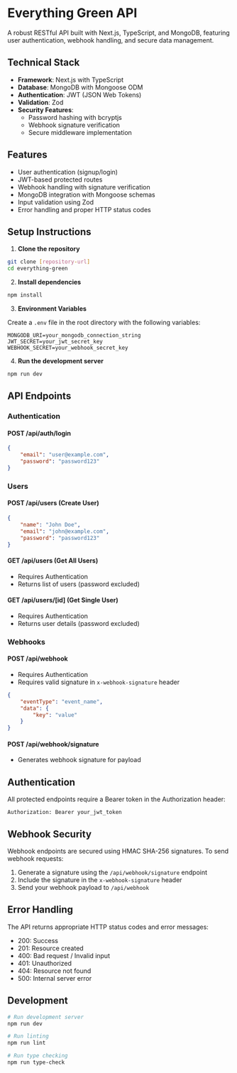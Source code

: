 # Everything Green API

A robust RESTful API built with Next.js, TypeScript, and MongoDB, featuring user authentication, webhook handling, and secure data management.

## Technical Stack

-   **Framework**: Next.js with TypeScript
-   **Database**: MongoDB with Mongoose ODM
-   **Authentication**: JWT (JSON Web Tokens)
-   **Validation**: Zod
-   **Security Features**:
    -   Password hashing with bcryptjs
    -   Webhook signature verification
    -   Secure middleware implementation

## Features

-   User authentication (signup/login)
-   JWT-based protected routes
-   Webhook handling with signature verification
-   MongoDB integration with Mongoose schemas
-   Input validation using Zod
-   Error handling and proper HTTP status codes

## Setup Instructions

1. **Clone the repository**

```bash
git clone [repository-url]
cd everything-green
```

2. **Install dependencies**

```bash
npm install
```

3. **Environment Variables**

Create a `.env` file in the root directory with the following variables:

```env
MONGODB_URI=your_mongodb_connection_string
JWT_SECRET=your_jwt_secret_key
WEBHOOK_SECRET=your_webhook_secret_key
```

4. **Run the development server**

```bash
npm run dev
```

## API Endpoints

### Authentication

#### POST /api/auth/login

```json
{
    "email": "user@example.com",
    "password": "password123"
}
```

### Users

#### POST /api/users (Create User)

```json
{
    "name": "John Doe",
    "email": "john@example.com",
    "password": "password123"
}
```

#### GET /api/users (Get All Users)

-   Requires Authentication
-   Returns list of users (password excluded)

#### GET /api/users/[id] (Get Single User)

-   Requires Authentication
-   Returns user details (password excluded)

### Webhooks

#### POST /api/webhook

-   Requires Authentication
-   Requires valid signature in `x-webhook-signature` header

```json
{
    "eventType": "event_name",
    "data": {
        "key": "value"
    }
}
```

#### POST /api/webhook/signature

-   Generates webhook signature for payload

## Authentication

All protected endpoints require a Bearer token in the Authorization header:

```
Authorization: Bearer your_jwt_token
```

## Webhook Security

Webhook endpoints are secured using HMAC SHA-256 signatures. To send webhook requests:

1. Generate a signature using the `/api/webhook/signature` endpoint
2. Include the signature in the `x-webhook-signature` header
3. Send your webhook payload to `/api/webhook`

## Error Handling

The API returns appropriate HTTP status codes and error messages:

-   200: Success
-   201: Resource created
-   400: Bad request / Invalid input
-   401: Unauthorized
-   404: Resource not found
-   500: Internal server error

## Development

```bash
# Run development server
npm run dev

# Run linting
npm run lint

# Run type checking
npm run type-check
```
